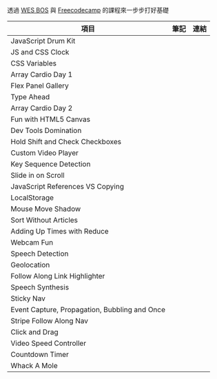 透過 [WES BOS](https://courses.wesbos.com/account/access/5efef522055a68151fb7e680) 與 [Freecodecamp](https://www.freecodecamp.org/news/javascript-projects-for-beginners/) 的課程來一步步打好基礎

| 項目                                          | 筆記 | 連結 |
| --------------------------------------------- | ---- | ---- |
| JavaScript Drum Kit                           |      |      |
| JS and CSS Clock                              |      |      |
| CSS Variables                                 |      |      |
| Array Cardio Day 1                            |      |      |
| Flex Panel Gallery                            |      |      |
| Type Ahead                                    |      |      |
| Array Cardio Day 2                            |      |      |
| Fun with HTML5 Canvas                         |      |      |
| Dev Tools Domination                          |      |      |
| Hold Shift and Check Checkboxes               |      |      |
| Custom Video Player                           |      |      |
| Key Sequence Detection                        |      |      |
| Slide in on Scroll                            |      |      |
| JavaScript References VS Copying              |      |      |
| LocalStorage                                  |      |      |
| Mouse Move Shadow                             |      |      |
| Sort Without Articles                         |      |      |
| Adding Up Times with Reduce                   |      |      |
| Webcam Fun                                    |      |      |
| Speech Detection                              |      |      |
| Geolocation                                   |      |      |
| Follow Along Link Highlighter                 |      |      |
| Speech Synthesis                              |      |      |
| Sticky Nav                                    |      |      |
| Event Capture, Propagation, Bubbling and Once |      |      |
| Stripe Follow Along Nav                       |      |      |
| Click and Drag                                |      |      |
| Video Speed Controller                        |      |      |
| Countdown Timer                               |      |      |
| Whack A Mole                                  |      |      |
